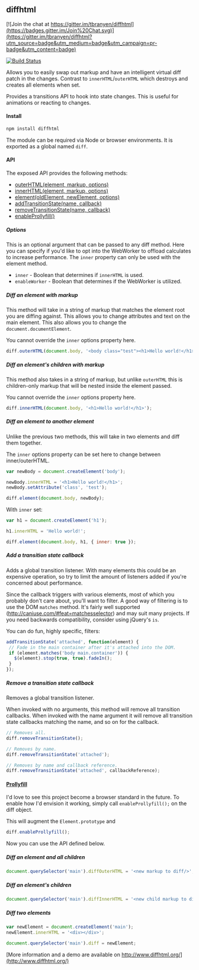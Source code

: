 diffhtml
--------

[![Join the chat at https://gitter.im/tbranyen/diffhtml](https://badges.gitter.im/Join%20Chat.svg)](https://gitter.im/tbranyen/diffhtml?utm_source=badge&utm_medium=badge&utm_campaign=pr-badge&utm_content=badge)

[![Build Status](https://travis-ci.org/tbranyen/diffhtml.svg?branch=master)](https://travis-ci.org/tbranyen/diffhtml)

Allows you to easily swap out markup and have an intelligent virtual diff patch
in the changes.  Contrast to `innerHTML`/`outerHTML` which destroys and creates
all elements when set.

Provides a transitions API to hook into state changes.  This is useful for
animations or reacting to changes.

#### Install

``` sh
npm install diffhtml
```

The module can be required via Node or browser environments.  It is exported as
a global named `diff`.

#### API

The exposed API provides the following methods:

- [outerHTML(element, markup, options)](#user-content-diff-an-element-with-markup)
- [innerHTML(element, markup, options)](#user-content-diff-an-elements-children-with-markup)
- [element(oldElement, newElement, options)](#user-content-diff-an-element-to-another-element)
- [addTransitionState(name, callback)](#user-content-add-a-transition-state-callback)
- [removeTransitionState(name, callback)](#user-content-remove-a-transition-state-callback)
- [enableProllyfill()](#user-content-prollyfill)

##### Options

This is an optional argument that can be passed to any diff method.  Here you
can specify if you'd like to opt into the WebWorker to offload calculates to
increase performance.  The `inner` property can only be used with the element
method.

- `inner` - Boolean that determines if `innerHTML` is used.
- `enableWorker` - Boolean that determines if the WebWorker is utilized.

##### Diff an element with markup

This method will take in a string of markup that matches the element root you
are diffing against.  This allows you to change attributes and text on the
main element.  This also allows you to change the `document.documentElement`.

You cannot override the `inner` options property here.


``` javascript
diff.outerHTML(document.body, '<body class="test"><h1>Hello world!</h1></body>');
```

##### Diff an element's children with markup

This method also takes in a string of markup, but unlike `outerHTML` this is
children-only markup that will be nested inside the element passed.

You cannot override the `inner` options property here.


``` javascript
diff.innerHTML(document.body, '<h1>Hello world!</h1>');
```

##### Diff an element to another element

Unlike the previous two methods, this will take in two elements and diff them
together.

The `inner` options property can be set here to change between inner/outerHTML.


``` javascript
var newBody = document.createElement('body');

newBody.innerHTML = '<h1>Hello world!</h1>';
newBody.setAttribute('class', 'test');

diff.element(document.body, newBody);
```

With `inner` set:

``` javascript
var h1 = document.createElement('h1');

h1.innerHTML = 'Hello world!';

diff.element(document.body, h1, { inner: true });
```

##### Add a transition state callback

Adds a global transition listener.  With many elements this could be an
expensive operation, so try to limit the amount of listeners added if you're
concerned about performance.

Since the callback triggers with various elements, most of which you probably
don't care about, you'll want to filter.  A good way of filtering is to use the
DOM `matches` method.  It's fairly well supported
(http://caniuse.com/#feat=matchesselector) and may suit many projects.  If you
need backwards compatibility, consider using jQuery's `is`.

You can do fun, highly specific, filters:

``` javascript
addTransitionState('attached', function(element) {
 // Fade in the main container after it's attached into the DOM.
 if (element.matches('body main.container')) {
   $(element).stop(true, true).fadeIn();
 }
});
```

##### Remove a transition state callback

Removes a global transition listener.

When invoked with no arguments, this method will remove all transition
callbacks.  When invoked with the name argument it will remove all transition
state callbacks matching the name, and so on for the callback.

``` javascript
// Removes all.
diff.removeTransitionState();

// Removes by name.
diff.removeTransitionState('attached');

// Removes by name and callback reference.
diff.removeTransitionState('attached', callbackReference);
```

#### [Prollyfill](https://twitter.com/slexaxton/status/257543702124306432)

I'd love to see this project become a browser standard in the future.  To
enable how I'd envision it working, simply call `enableProllyfill();` on the
diff object.

This will augment the `Element.prototype` and 

``` javascript
diff.enableProllyfill();
```

Now you can use the API defined below.

##### Diff an element and all children

``` javascript
document.querySelector('main').diffOuterHTML = '<new markup to diff/>';
```

##### Diff an element's children

``` javascript
document.querySelector('main').diffInnerHTML = '<new child markup to diff/>';
```

##### Diff two elements

``` javascript
var newElement = document.createElement('main');
newElement.innerHTML = '<div></div>';

document.querySelector('main').diff = newElement;
```

[More information and a demo are available on http://www.diffhtml.org/](http://www.diffhtml.org/)
